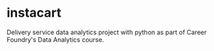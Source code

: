 # instacart
Delivery service data analytics project with python as part of Career Foundry's Data Analytics course.
